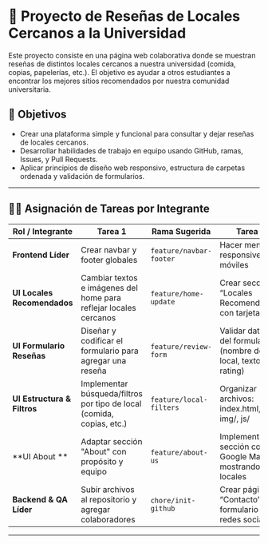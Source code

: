 # 🏫 Proyecto de Reseñas de Locales Cercanos a la Universidad

Este proyecto consiste en una página web colaborativa donde se muestran reseñas de distintos locales cercanos a nuestra universidad (comida, copias, papelerías, etc.). El objetivo es ayudar a otros estudiantes a encontrar los mejores sitios recomendados por nuestra comunidad universitaria.

## 🚀 Objetivos

- Crear una plataforma simple y funcional para consultar y dejar reseñas de locales cercanos.
- Desarrollar habilidades de trabajo en equipo usando GitHub, ramas, Issues, y Pull Requests.
- Aplicar principios de diseño web responsivo, estructura de carpetas ordenada y validación de formularios.

---

## 🧑‍💻 Asignación de Tareas por Integrante

| Rol / Integrante | Tarea 1 | Rama Sugerida | Tarea 2 | Rama Sugerida |
|------------------|---------|----------------|----------|----------------|
| **Frontend Líder** | Crear navbar y footer globales | `feature/navbar-footer` | Hacer menú responsive para móviles | `feature/mobile-nav` |
| **UI Locales Recomendados** | Cambiar textos e imágenes del home para reflejar locales cercanos | `feature/home-update` | Crear sección “Locales Recomendados” con tarjetas | `feature/recommended-cards` |
| **UI Formulario Reseñas** | Diseñar y codificar el formulario para agregar una reseña | `feature/review-form` | Validar datos del formulario (nombre del local, texto, rating) | `feature/form-validation` |
| **UI Estructura & Filtros** | Implementar búsqueda/filtros por tipo de local (comida, copias, etc.) | `feature/local-filters` | Organizar archivos: index.html, css/, img/, js/ | `chore/file-structure` |
| **UI About ** | Adaptar sección "About" con propósito y equipo | `feature/about-us` | Implementar sección con Google Maps mostrando locales | `feature/map-section`
| **Backend & QA Líder** | Subir archivos al repositorio y agregar colaboradores | `chore/init-github` |Crear página de “Contacto” con formulario y redes sociales | `feature/contact-page` |
---


